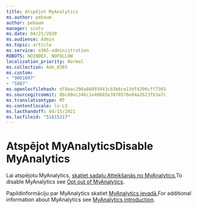 ```yaml
---
title: Atspējot MyAnalytics
ms.author: pebaum
author: pebaum
manager: scotv
ms.date: 04/21/2020
ms.audience: Admin
ms.topic: article
ms.service: o365-administration
ROBOTS: NOINDEX, NOFOLLOW
localization_priority: Normal
ms.collection: Adm_O365
ms.custom:
- "9001697"
- "5887"
ms.openlocfilehash: df8eac296a86093943cb3b6ce13df4296cff7365
ms.sourcegitcommit: 8bc60ec34bc1e40685e3976576e04a2623f63a7c
ms.translationtype: MT
ms.contentlocale: lv-LV
ms.lasthandoff: 04/15/2021
ms.locfileid: "51815217"
---
```

# <a name="disable-myanalytics"></a><span data-ttu-id="60b18-102">Atspējot MyAnalytics</span><span class="sxs-lookup"><span data-stu-id="60b18-102">Disable MyAnalytics</span></span>

<span data-ttu-id="60b18-103">Lai atspējotu MyAnalytics, [skatiet sadaļu Atteikšanās no MyAnalytics.](https://docs.microsoft.com/workplace-analytics/myanalytics/use/opt-out-of-mya)</span><span class="sxs-lookup"><span data-stu-id="60b18-103">To disable MyAnalytics see [Opt out of MyAnalytics](https://docs.microsoft.com/workplace-analytics/myanalytics/use/opt-out-of-mya).</span></span> 

<span data-ttu-id="60b18-104">Papildinformāciju par MyAnalytics skatiet [MyAnalytics ievadā.](https://docs.microsoft.com/workplace-analytics/myanalytics/mya-landing-page)</span><span class="sxs-lookup"><span data-stu-id="60b18-104">For additional information about MyAnalytics see [MyAnalytics introduction](https://docs.microsoft.com/workplace-analytics/myanalytics/mya-landing-page).</span></span>
